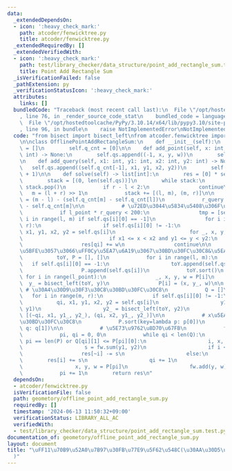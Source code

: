 ```yaml
---
data:
  _extendedDependsOn:
  - icon: ':heavy_check_mark:'
    path: atcoder/fenwicktree.py
    title: atcoder/fenwicktree.py
  _extendedRequiredBy: []
  _extendedVerifiedWith:
  - icon: ':heavy_check_mark:'
    path: test/library_checker/data_structure/point_add_rectangle_sum.test.py
    title: Point Add Rectangle Sum
  _isVerificationFailed: false
  _pathExtension: py
  _verificationStatusIcon: ':heavy_check_mark:'
  attributes:
    links: []
  bundledCode: "Traceback (most recent call last):\n  File \"/opt/hostedtoolcache/PyPy/3.10.14/x64/lib/pypy3.10/site-packages/onlinejudge_verify/documentation/build.py\"\
    , line 76, in _render_source_code_stat\n    bundled_code = language.bundle(\n\
    \  File \"/opt/hostedtoolcache/PyPy/3.10.14/x64/lib/pypy3.10/site-packages/onlinejudge_verify/languages/python.py\"\
    , line 96, in bundle\n    raise NotImplementedError\nNotImplementedError\n"
  code: "from bisect import bisect_left\nfrom atcoder.fenwicktree import FenwickTree\n\
    \n\nclass OfflinePointAddRectangleSum:\n    def __init__(self):\n        self.qs\
    \ = []\n        self.q_cnt = [0]\n\n    def add_point(self, x: int, y: int, w:\
    \ int) -> None:\n        self.qs.append((-1, x, y, w))\n        self.q_cnt.append(self.q_cnt[-1])\n\
    \n    def add_query(self, x1: int, y1: int, x2: int, y2: int) -> None:\n     \
    \   self.qs.append((self.q_cnt[-1], x1, y1, x2, y2))\n        self.q_cnt.append(self.q_cnt[-1]\
    \ + 1)\n\n    def solve(self) -> list[int]:\n        res = [0] * self.q_cnt[-1]\n\
    \        stack = [(0, len(self.qs))]\n        while stack:\n            l, r =\
    \ stack.pop()\n            if r - l < 2:\n                continue\n         \
    \   m = (l + r) >> 1\n            stack += [(l, m), (m, r)]\n\n            l_point\
    \ = (m - l) - (self.q_cnt[m] - self.q_cnt[l])\n            r_query = self.q_cnt[r]\
    \ - self.q_cnt[m]\n\n            # \u72ED\u3044\u5834\u5408\u306F\u611A\u76F4\n\
    \            if l_point * r_query < 200:\n                tmp = [self.qs[i] for\
    \ i in range(l, m) if self.qs[i][0] == -1]\n                for i in range(m,\
    \ r):\n                    if self.qs[i][0] != -1:\n                        qi,\
    \ x1, y1, x2, y2 = self.qs[i]\n                        for _, x, y, w in tmp:\n\
    \                            if x1 <= x < x2 and y1 <= y < y2:\n             \
    \                   res[qi] += w\n                continue\n\n            # add_point\u306B\
    \u5BFE\u3057\u3066\uFF0Cy\u5EA7\u6A19\u3067\u30BD\u30FC\u30C8&\u5EA7\u5727\n \
    \           toY, P = [], []\n            for i in range(l, m):\n             \
    \   if self.qs[i][0] == -1:\n                    toY.append(self.qs[i][2])\n \
    \                   P.append(self.qs[i])\n            toY.sort()\n           \
    \ for i in range(l_point):\n                _, x, y, w = P[i]\n              \
    \  y_ = bisect_left(toY, y)\n                P[i] = (x, y_, w)\n\n           \
    \ # \u30A4\u30D9\u30F3\u30C8\u30BD\u30FC\u30C8\n            Q = []\n         \
    \   for i in range(m, r):\n                if self.qs[i][0] != -1:\n         \
    \           qi, x1, y1, x2, y2 = self.qs[i]\n                    y1_ = bisect_left(toY,\
    \ y1)\n                    y2_ = bisect_left(toY, y2)\n                    Q +=\
    \ [(~qi, x1, y1_, y2_), (qi, x2, y1_, y2_)]\n\n            # x\u5EA7\u6A19\u3067\
    \u30BD\u30FC\u30C8\n            P.sort(key=lambda p: p[0])\n            Q.sort(key=lambda\
    \ q: q[1])\n\n            # \u5E73\u9762\u8D70\u67FB\n            fw = FenwickTree(len(toY))\n\
    \            pi, qi = 0, 0\n            while qi < len(Q):\n                if\
    \ pi == len(P) or Q[qi][1] <= P[pi][0]:\n                    i, x, y1, y2 = Q[qi]\n\
    \                    s = fw.sum(y1, y2)\n                    if i < 0:\n     \
    \                   res[~i] -= s\n                    else:\n                \
    \        res[i] += s\n                    qi += 1\n                else:\n   \
    \                 x, y, w = P[pi]\n                    fw.add(y, w)\n        \
    \            pi += 1\n        return res\n"
  dependsOn:
  - atcoder/fenwicktree.py
  isVerificationFile: false
  path: geometory/offline_point_add_rectangle_sum.py
  requiredBy: []
  timestamp: '2024-06-13 11:50:32+09:00'
  verificationStatus: LIBRARY_ALL_AC
  verifiedWith:
  - test/library_checker/data_structure/point_add_rectangle_sum.test.py
documentation_of: geometory/offline_point_add_rectangle_sum.py
layout: document
title: "\uFF11\u70B9\u52A0\u7B97\u30FB\u77E9\u5F62\u548C(\u30AA\u30D5\u30E9\u30A4\u30F3\
  )"
---
```

